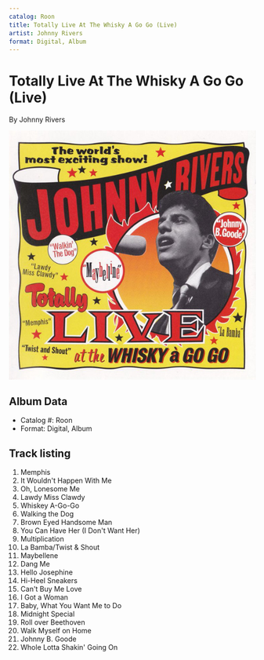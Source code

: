 ```yaml
---
catalog: Roon
title: Totally Live At The Whisky A Go Go (Live)
artist: Johnny Rivers
format: Digital, Album
---
```


# Totally Live At The Whisky A Go Go (Live)

By Johnny Rivers

![](../../assets/albumcovers/Johnny_Rivers-Totally_Live_At_The_Whisky_A_Go_Go_Live.png)

## Album Data

- Catalog #: Roon
- Format: Digital, Album


## Track listing


1. Memphis
2. It Wouldn't Happen With Me
3. Oh, Lonesome Me
4. Lawdy Miss Clawdy
5. Whiskey A-Go-Go
6. Walking the Dog
7. Brown Eyed Handsome Man
8. You Can Have Her (I Don't Want Her)
9. Multiplication
10. La Bamba/Twist & Shout
11. Maybellene
12. Dang Me
13. Hello Josephine
14. Hi-Heel Sneakers
15. Can't Buy Me Love
16. I Got a Woman
17. Baby, What You Want Me to Do
18. Midnight Special
19. Roll over Beethoven
20. Walk Myself on Home
21. Johnny B. Goode
22. Whole Lotta Shakin' Going On


